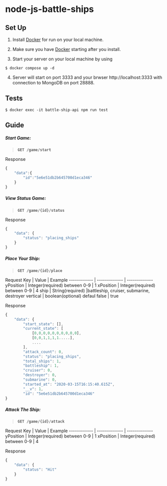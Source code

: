 # node-js-battle-ships

## Set Up

1. Install [Docker](https://www.docker.com/products/docker-desktop) for run on your local machine.

2. Make sure you have [Docker](https://www.docker.com/products/docker-desktop) starting after you install.
3. Start your server on your local machine by using

```
$ docker compose up -d
```

4. Server will start on port 3333 and your brwser http://localhost:3333 with connection to MongoDB on port 28888.

## Tests

```
$ docker exec -it battle-ship-api npm run test
```

## Guide

##### Start Game:

> **`GET /game/start`**

Response

```javascript
{
    "data":{
        "id":"5e6e51db2b645700d1eca346"
    }
}
```

##### View Status Game:

> **`GET /game/{id}/status`**

Response

```javascript
{
    "data": {
        "status": "placing_ships"
    }
}
```

##### Place Your Ship:

> **`GET /game/{id}/place`**

Request
Key | Value | Example
------------ | ------------- | -------------
yPosition | Integer(required) between 0-9 | 1
xPosition | Integer(required) between 0-9 | 4
ship | String(required) |battleship, cruiser, submarine, destroyer
vertical | boolean(optional) defaul false | true

Response

```javascript
{
    "data": {
        "start_state": [],
        "current_state": [
            [0,0,0,0,0,0,0,0,0,0],
            [0,0,1,1,1,1.....],
            ....
        ],
        "attack_count": 0,
        "status": "placing_ships",
        "total_ships": 1,
        "battleship": 1,
        "cruiser": 0,
        "destroyer": 0,
        "submarine": 0,
        "started_at": "2020-03-15T16:15:40.615Z",
        "__v": 1,
        "id": "5e6e51db2b645700d1eca346"
}
```

##### Attack The Ship:

> **`GET /game/{id}/attack`**

Request
Key | Value | Example
------------ | ------------- | -------------
yPosition | Integer(required) between 0-9 | 1
xPosition | Integer(required) between 0-9 | 4

Response

```javascript
{
    "data": {
        "status": "Hit"
    }
}
```

